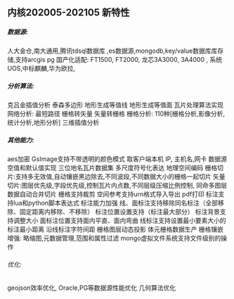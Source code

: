 ## 内核202005-202105 新特性



##### 数据源: 

人大金仓,南大通用,腾讯tdsql数据库 ,es数据源,mongodb,key/value数据库库存储,支持arcgis pg
国产化适配: FT1500, FT2000,  龙芯3A3000, 3A4000  , 系统 UOS,中标麒麟,华为欧拉, 

##### 分析算法:

克吕金插值分析
泰森多边形
地形生成等值线
地形生成等值面
瓦片处理算法实现
网络分析: 最短路径
栅格转矢量
矢量转栅格
栅格分析: 110种[栅格分析,影像分析,统计分析,地形分析]
三维插值分析

##### 其他能力:

aes加密
GsImage支持不带透明的颜色模式
取客户端本机 IP, 主机名,网卡 
数据源空值和默认值实现
三位地名瓦片数据集
多尺度符号化表达
地理空间编码
栅格切片:支持多无效值,自动镶嵌黑边除去,不同波段,不同数据大小的栅格一起切片
矢量切片:图层优先级,字段优先级,控制瓦片内点数,不同层级压缩比例控制, 同命多图层数据自动合并切片
栅格支持裁剪
空间参考支持urn格式导入导出
pdf打印
标注支持lua和python脚本表达式
标注能力加强
  线、面标注支持移除同名标注（全部移除、固定距离内移除、不移除）
  标注位置设置支持（标注最大部分）
  标注背景支持调整大小
  面标注位置支持面内平直、面内弯曲
  线标注支持设置最小要素大小的标注最小距离
  沿线标注字符间距
栅格图层动态投影
体元栅格数据生产
栅格镶嵌增强: 略缩图,元数据管理,范围和属性过滤
mongo虚拟文件系统支持文件级别的操作

###### 优化:

geojson效率优化,
Oracle,PG等数据源性能优化
几何算法优化